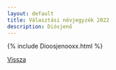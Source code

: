 ```yaml
---
layout: default
title: Választási névjegyzék 2022
description: Diósjenő
---
```


{% include Dioosjenooxx.html %}

[Vissza](./)